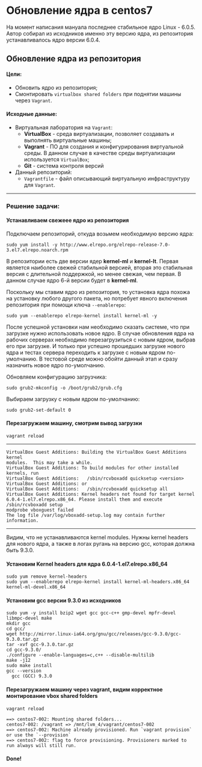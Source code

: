 # Обновление ядра в centos7
На момент написания мануала последнее стабильное ядро Linux - 6.0.5. Автор собирал из исходников именно эту версию ядра, из репозитория устанавливалось ядро версии 6.0.4. 
## Обновление ядра из репозитория
#### Цели:
- Обновить ядро из репозитория;
- Смонтировать `virtualbox shared folders` при поднятии машины через `Vagrant`.
#### Исходные данные:
- Виртуальная лаборатория на `Vagrant`:
  - **VirtualBox** - среда виртуализации, позволяет создавать и выполнять виртуальные машины;
  - **Vagrant** - ПО для создания и конфигурирования виртуальной среды. В данном случае в качестве среды виртуализации используется `VirtualBox`;
  - **Git** - система контроля версий
- Данный репозиторий:
  - `Vagrantfile` - файл описывающий виртуальную инфраструктуру для `Vagrant`.   
---
### Решение задачи:

#### Устанавливаем свежеее ядро из репозитория
Подключаем репозиторий, откуда возьмем необходимую версию ядра:

    sudo yum install -y http://www.elrepo.org/elrepo-release-7.0-3.el7.elrepo.noarch.rpm

В репозитории есть две версии ядер **kernel-ml** и **kernel-lt**. Первая является наиболее свежей стабильной версией, вторая это стабильная версия с длительной поддержкой, но менее свежая, чем первая. В данном случае ядро 6-й версии будет в **kernel-ml**.

Поскольку мы ставим ядро из репозитория, то установка ядра похожа на установку любого другого пакета, но потребует явного включения репозитория при помощи ключа `--enablerepo`:

    sudo yum --enablerepo elrepo-kernel install kernel-ml -y
    
После успешной установки нам необходимо сказать системе, что при загрузке нужно использовать новое ядро. В случае обновления ядра на рабочих серверах необходимо перезагрузиться с новым ядром, выбрав его при загрузке. И только при успешно прошедших загрузке нового ядра и тестах сервера переходить к загрузке с новым ядром по-умолчанию. В тестовой среде можно обойти данный этап и сразу назначить новое ядро по-умолчанию.  

Обновляем конфигурацию загрузчика:    
    
    sudo grub2-mkconfig -o /boot/grub2/grub.cfg
    
Выбираем загрузку с новым ядром по-умолчанию:

    sudo grub2-set-default 0
    
#### Перезагружаем машину, смотрим вывод загрузки    
    vagrant reload

---

    VirtualBox Guest Additions: Building the VirtualBox Guest Additions kernel 
    modules.  This may take a while.   
    VirtualBox Guest Additions: To build modules for other installed kernels, run  
    VirtualBox Guest Additions:   /sbin/rcvboxadd quicksetup <version>  
    VirtualBox Guest Additions: or  
    VirtualBox Guest Additions:   /sbin/rcvboxadd quicksetup all  
    VirtualBox Guest Additions: Kernel headers not found for target kernel   
    6.0.4-1.el7.elrepo.x86_64. Please install them and execute  
    /sbin/rcvboxadd setup  
    modprobe vboxguest failed  
    The log file /var/log/vboxadd-setup.log may contain further information.  
---
Видим, что не устанавливаются kernel modules. Нужны kernel headers для нового ядра, а также в логах ругань на версию gcc, которая должна быть 9.3.0.

#### Установим Kernel headers для ядра 6.0.4-1.el7.elrepo.x86_64

    sudo yum remove kernel-headers
    sudo yum --enablerepo elrepo-kernel install kernel-ml-headers.x86_64 kernel-ml-devel.x86_64    
    
#### Установим gcc версии 9.3.0 из исходников

    sudo yum -y install bzip2 wget gcc gcc-c++ gmp-devel mpfr-devel libmpc-devel make
    mkdir gcc
    cd gcc/
    wget http://mirror.linux-ia64.org/gnu/gcc/releases/gcc-9.3.0/gcc-9.3.0.tar.gz
    tar -xvf gcc-9.3.0.tar.gz
    cd gcc-9.3.0/
    ./configure --enable-languages=c,c++ --disable-multilib
    make -j12
    sudo make install
    gcc --version
      gcc (GCC) 9.3.0  
      
#### Перезагружаем машину через vagrant, видим корректное монтирование vbox shared folders      

    vagrant reload  
    
    ==> centos7-002: Mounting shared folders...  
    centos7-002: /vagrant => /mnt/lvm_4/vagrant/centos7-002  
    ==> centos7-002: Machine already provisioned. Run `vagrant provision` or use the `--provision`  
    ==> centos7-002: flag to force provisioning. Provisioners marked to run always will still run.  
    
#### Done!    

